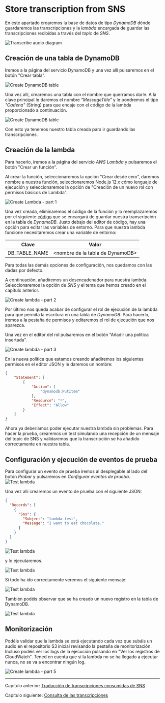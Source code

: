 # Store transcription from SNS

En este apartado crearemos la base de datos de tipo *DynamoDB* dónde guardaremos las transcripciones y la *lambda* encargada de guardar las transcripciones recibidas a través del *topic* de *SNS*.

![Transcribe audio diagram](../documentation-images/Serverless_Audio_Translator_part4.png)

## Creación de una tabla de DynamoDB

Iremos a la página del servicio DynamoDB y una vez allí pulsaremos en el botón "Crear tabla".

![Create DynamoDB table](../documentation-images/create_dynamodb_table.png)

Una vez allí, crearemos una tabla con el nombre que querramos darle. A la clave principal le daremos el nombre *"MessageTitle"* y le pondremos el tipo *"Cadena"* (String) para que encaje con el código de la lambda proporcionado a continuación. 

![Create DynamoDB table](../documentation-images/create_dynamodb_table_2.png)



Con esto ya tenemos nuestro tabla creada para ir guardando las transcripciones.

## Creación de la lambda

Para hacerlo, iremos a la página del servicio *AWS Lambda* y pulsaremos el botón "Crear un función".

Al crear la función, seleccionaremos la opción "Crear desde cero", daremos nombre a nuestra función, seleccionaremos Node.js 12.x cómo lenguaje de ejecución y seleccionaremos la opción de "Creación de un nuevo rol con permisos básicos de Lambda".

![Create Lambda - part 1](../documentation-images/create_lambda_generic.png)

Una vez creada, eliminaremos el código de la función y lo reemplazaremos por el siguiente [código](./audio-translator-store-transcription-from-sns.js) que se encargará de guardar nuestra transcripción en la tabla de *DynamoDB*. Justo debajo del editor de código, hay una opción para editar las variables de entorno. Para que nuestra lambda funcione necesitaremos crear una variable de entorno:

| Clave              | Valor                                   |
| ------------------ | --------------------------------------- |
| DB_TABLE_NAME | \<nombre de la tabla de DynamoDB> |

Para todas las demás opciones de configuración, nos quedamos con las dadas por defecto.

A continuación, añadiremos un desencadenador para nuestra lambda. Seleccionaremos la opción de *SNS* y el tema que hemos creado en el capítulo anterior.

![Create lambda - part 2](../documentation-images/create_lambda_trigger_sns.png)

Por último nos queda acabar de configurar el rol de ejecución de la lambda para que permita la escritura en una tabla de *DynamoDB*. Para hacerlo, iremos a la pestaña de permisos y editaremos el rol de ejecución que nos aparezca.

Una vez en el editor del rol pulsaremos en el botón "Añadir una política insertada".

![Create lambda - part 3](../documentation-images/edit_lambda_role.png)

En la nueva política que estamos creando añadiremos los siguientes permisos en el editor JSON y le daremos un nombre:

```json
{
    "Statement": [
        {
            "Action": [
                "dynamodb:PutItem"
            ],
            "Resource": "*",
            "Effect": "Allow"
        }
    ]
}
```

Ahora ya deberíamos poder ejecutar nuestra lambda sin problemas. Para hacer la prueba, crearemos un test simulando una recepción de un mensaje del topic de SNS y validaremos que la transcripción se ha añadido correctamente en nuestra tabla.

## Configuración y ejecución de eventos de prueba

Para configurar un evento de prueba iremos al desplegable al lado del botón *Probar* y pulsaremos en *Configurar eventos de prueba*.
![Test lambda](../documentation-images/test_event.png)

Una vez allí crearemos un evento de prueba con el siguiente JSON:

```json
{
  "Records": [
    {
      "Sns": {
        "Subject": "lambda-test",
        "Message": "I want to eat chocolate."
      }
    }
  ]
}
```
![Test lambda](../documentation-images/test_event_2.png)

y lo ejecutaremos.

![Test lambda](../documentation-images/test_event_3.png)

Si todo ha ido correctamente veremos el siguiente mensaje:

![Test lambda](../documentation-images/test_event_5.png)

También podéis observar que se ha creado un nuevo registro en la tabla de DynamoDB.

![Test lambda](../documentation-images/check_dynamodb_table.png)



## Monitorización

Podéis validar que la lambda se está ejecutando cada vez que subáis un audio en el repositorio S3 inicial revisando la pestaña de monitorización. Incluso podéis ver los logs de la ejecución pulsando en "Ver los registros de CloudWatch". Tened en cuenta que si la lambda no se ha llegado a ejecutar nunca, no se va a encontrar ningún log.

![Create lambda - part 5](../documentation-images/lambda_monitorization.png)



---

Capítulo anterior: [Traducción de transcripciones consumidas de SNS](../02-translate-transcription-from-sns/guide.md)

Capítulo siguiente: [Consulta de las transcripciones](../04-retrieve-transcriptions-from-dynamodb/guide.md)

